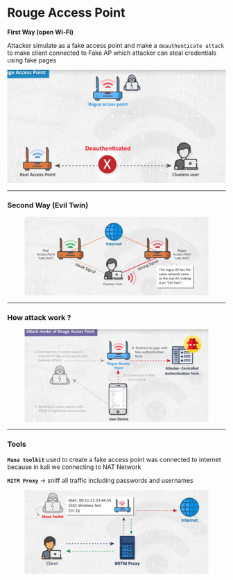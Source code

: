 # Rouge Access Point

**First Way (open Wi-Fi)**

Attacker simulate as a fake access point and make a `deauthenticate attack` to make client connected to Fake AP which attacker can steal credentials using fake pages

![image.png](<../../.gitbook/assets/image (2) (1) (1) (1).png>)

***

### Second Way (Evil Twin)

<figure><img src="../../.gitbook/assets/image 1 (2) (1) (1).png" alt=""><figcaption></figcaption></figure>

***

### How attack work ?

<figure><img src="../../.gitbook/assets/image 2 (3).png" alt=""><figcaption></figcaption></figure>

***

### Tools

**`Mana toolkit`** used to create a fake access point was connected to internet because in kali we connecting to NAT Network

**`MITM Proxy`** → sniff all traffic including passwords and usernames

<figure><img src="../../.gitbook/assets/image 3 (3).png" alt=""><figcaption></figcaption></figure>
